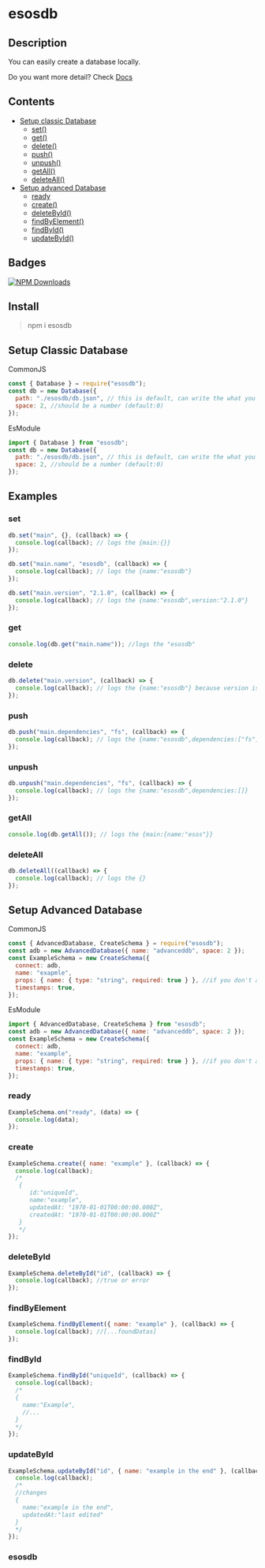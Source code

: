 # esosdb

## Description

You can easily create a database locally.

Do you want more detail? Check [Docs](https://esosdb.mbps.tk/)

## Contents

- [Setup classic Database](#setup-classic-database)
  - [set()](#set)
  - [get()](#get)
  - [delete()](#delete)
  - [push()](#push)
  - [unpush()](#deletebyid)
  - [getAll()](#getall)
  - [deleteAll()](#deleteall)
- [Setup advanced Database](#setup-advanced-database)
  - [ready](#ready)
  - [create()](#create)
  - [deleteById()](#deleteById)
  - [findByElement()](#findByElement)
  - [findById()](#findById)
  - [updateById()](#updateById)

## Badges

[![NPM Downloads](https://img.shields.io/npm/dt/esosdb.svg?style=flat-square)](https://www.npmjs.com/package/esosdb)

## Install

> npm i esosdb

## Setup Classic Database

CommonJS

```js
const { Database } = require("esosdb");
const db = new Database({
  path: "./esosdb/db.json", // this is default, can write the what you want
  space: 2, //should be a number (default:0)
});
```

EsModule

```js
import { Database } from "esosdb";
const db = new Database({
  path: "./esosdb/db.json", // this is default, can write the what you want
  space: 2, //should be a number (default:0)
});
```

## Examples

### set

```js
db.set("main", {}, (callback) => {
  console.log(callback); // logs the {main:{}}
});

db.set("main.name", "esosdb", (callback) => {
  console.log(callback); // logs the {name:"esosdb"}
});

db.set("main.version", "2.1.0", (callback) => {
  console.log(callback); // logs the {name:"esosdb",version:"2.1.0"}
});
```

### get

```js
console.log(db.get("main.name")); //logs the "esosdb"
```

### delete

```js
db.delete("main.version", (callback) => {
  console.log(callback); // logs the {name:"esosdb"} because version is deleted
});
```

### push

```js
db.push("main.dependencies", "fs", (callback) => {
  console.log(callback); // logs the {name:"esosdb",dependencies:["fs"]}
});
```

### unpush

```js
db.unpush("main.dependencies", "fs", (callback) => {
  console.log(callback); // logs the {name:"esosdb",dependencies:[]}
});
```

### getAll

```js
console.log(db.getAll()); // logs the {main:{name:"esos"}}
```

### deleteAll

```js
db.deleteAll((callback) => {
  console.log(callback); // logs the {}
});
```

## Setup Advanced Database

CommonJS

```js
const { AdvancedDatabase, CreateSchema } = require("esosdb");
const adb = new AdvancedDatabase({ name: "advanceddb", space: 2 });
const ExampleSchema = new CreateSchema({
  connect: adb,
  name: "exapmle",
  props: { name: { type: "string", required: true } }, //if you don't add any id then id will be generated randomly
  timestamps: true,
});
```

EsModule

```js
import { AdvancedDatabase, CreateSchema } from "esosdb";
const adb = new AdvancedDatabase({ name: "advanceddb", space: 2 });
const ExampleSchema = new CreateSchema({
  connect: adb,
  name: "example",
  props: { name: { type: "string", required: true } }, //if you don't add any id then id will be generated randomly
  timestamps: true,
});
```

### ready

```js
ExampleSchema.on("ready", (data) => {
  console.log(data);
});
```

### create

```js
ExampleSchema.create({ name: "example" }, (callback) => {
  console.log(callback);
  /*
   {
      id:"uniqueId",
      name:"example",
      updatedAt: "1970-01-01T00:00:00.000Z",
      createdAt: "1970-01-01T00:00:00.000Z"
   }
   */
});
```

### deleteById

```js
ExampleSchema.deleteById("id", (callback) => {
  console.log(callback); //true or error
});
```

### findByElement

```js
ExampleSchema.findByElement({ name: "example" }, (callback) => {
  console.log(callback); //[...foundDatas]
});
```

### findById

```js
ExampleSchema.findById("uniqueId", (callback) => {
  console.log(callback);
  /*
  {
    name:"Example",
    //... 
  }
  */
});
```

### updateById

```js
ExampleSchema.updateById("id", { name: "example in the end" }, (callback) => {
  console.log(callback);
  /*
  //changes
  {
    name:"example in the end",
    updatedAt:"last edited"
  }
  */
});
```

### esosdb

